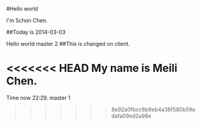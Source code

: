 #Hello world

I'm Schon Chen.

##Today is 2014-03-03

Hello world
master 2
##This is changed on client.

<<<<<<< HEAD
My name is Meili Chen.
=======
Time now 22:29.
master 1
>>>>>>> 8e92a0fbcc6b9eb4a38f580b59adafa09ed2a98e
